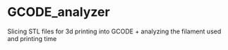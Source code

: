 # GCODE_analyzer
Slicing STL files for 3d printing into GCODE + analyzing the filament used and printing time
